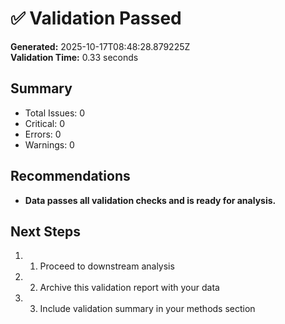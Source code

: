 # ✅ Validation Passed

**Generated:** 2025-10-17T08:48:28.879225Z  
**Validation Time:** 0.33 seconds

## Summary

- Total Issues: 0
- Critical: 0
- Errors: 0
- Warnings: 0

## Recommendations

- **Data passes all validation checks and is ready for analysis.**

## Next Steps

1. 1. Proceed to downstream analysis
2. 2. Archive this validation report with your data
3. 3. Include validation summary in your methods section